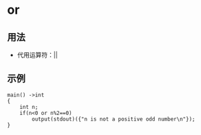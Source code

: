 # or
## 用法
* 代用运算符：||
## 示例
```
main() ->int
{
    int n;
    if(n<0 or n%2==0)
        output(stdout)({"n is not a positive odd number\n"});
}
```